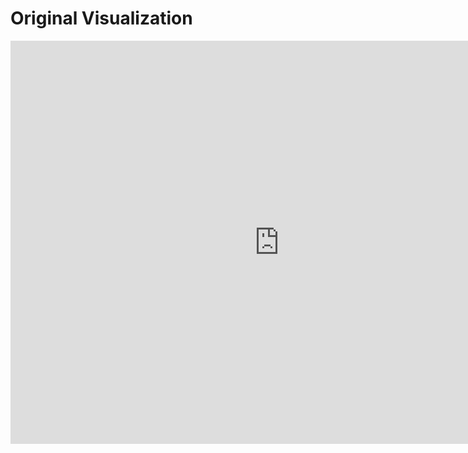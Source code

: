 # Original Visualization

<iframe src="https://data.oecd.org/chart/6Bm0" width="860" height="645" style="border: 0" mozallowfullscreen="true" webkitallowfullscreen="true" allowfullscreen="true"><a href="https://data.oecd.org/chart/6Bm0" target="_blank">OECD Chart: General government debt, Total, % of GDP, Annual, 2020</a></iframe>


